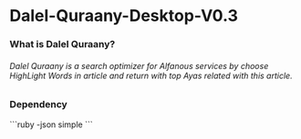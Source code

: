 Dalel-Quraany-Desktop-V0.3
==========================


<h3>What is Dalel Quraany?</h3>
   <h6> Dalel Quraany is a search optimizer for Alfanous services by choose HighLight Words in article
    and return with top Ayas related with this article.</h6>
<h3>Dependency</h3>
```ruby
-json simple
```

